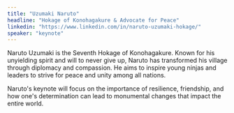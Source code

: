 ```yaml
---
title: "Uzumaki Naruto" 
headline: "Hokage of Konohagakure & Advocate for Peace"
linkedin: "https://www.linkedin.com/in/naruto-uzumaki-hokage/"
speaker: "keynote"
---
```


Naruto Uzumaki is the Seventh Hokage of Konohagakure. Known for his unyielding spirit and will to never give up, Naruto has transformed his village through diplomacy and compassion. He aims to inspire young ninjas and leaders to strive for peace and unity among all nations.

Naruto's keynote will focus on the importance of resilience, friendship, and how one's determination can lead to monumental changes that impact the entire world.